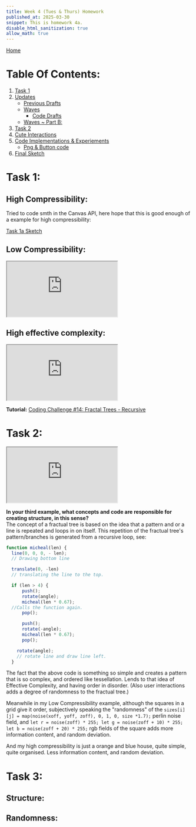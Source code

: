```yaml
---
title: Week 4 (Tues & Thurs) Homework
published_at: 2025-03-30
snippet: This is homework 4a.
disable_html_sanitization: true
allow_math: true
---
```


[Home](https://cclanchublo6.deno.dev/)

# Table Of Contents:

1. [Task 1](https://cclanchublo6.deno.dev/Seventh-blog-post#task-1)
2. [Updates](https://cclanchublo6.deno.dev/Seventh-blog-post#updates)
   - [Previous Drafts](https://cclanchublo6.deno.dev/Seventh-blog-post#previous-drafts)
   - [Waves](https://cclanchublo6.deno.dev/Seventh-blog-post#waves)
     - [Code Drafts](https://cclanchublo6.deno.dev/Seventh-blog-post#code-drafts)
   - [Waves ~ Part B:](https://cclanchublo6.deno.dev/Seventh-blog-post#waves--part-b)
3. [Task 2](https://cclanchublo6.deno.dev/Seventh-blog-post#task-2)
4. [Cute Interactions](https://cclanchublo6.deno.dev/fourth-blog-post#cute-interactions)
5. [Code Implementations & Experiements](https://cclanchublo6.deno.dev/fourth-blog-post#code-implementationexperiement)
   - [Png & Button code](https://cclanchublo6.deno.dev/fourth-blog-post#png--button-code)
6. [Final Sketch](https://cclanchublo6.deno.dev/fourth-blog-post#final-sketch)

# Task 1:

## High Compressibility:

Tried to code smth in the Canvas API, here hope that this is good enough of a example for high compressibility:

[Task 1a Sketch](https://lanchu-thespiral-a-50-81ssb0cys6e1.deno.dev/ExperiementFiles/index2.html)

## Low Compressibility:

<iframe id="CocoMelon" src="https://editor.p5js.org/Lanchu2hen9/full/KVWP32eXI"></iframe>

<script type="module">

    const iframe  = document.getElementById (`CocoMelon`)
    iframe.width  = iframe.parentNode.scrollWidth
    iframe.height = iframe.width * 9 / 16 + 42

</script>

## High effective complexity:

<iframe id="Micheal" src="https://editor.p5js.org/Lanchu2hen9/full/mKAl3iqZt"></iframe>

<script type="module">

    const iframe  = document.getElementById (`Micheal`)
    iframe.width  = iframe.parentNode.scrollWidth
    iframe.height = iframe.width * 9 / 16 + 42

</script>

**Tutorial:** [Coding Challenge #14: Fractal Trees - Recursive](https://youtu.be/0jjeOYMjmDU?si=iOhXBEbY_KQAvfWw)

# Task 2:

<iframe id="Helen" src="https://editor.p5js.org/Lanchu2hen9/full/mKAl3iqZt"></iframe>

<script type="module">

    const iframe  = document.getElementById (`Helen`)
    iframe.width  = iframe.parentNode.scrollWidth
    iframe.height = iframe.width * 9 / 16 + 42

</script>

**In your third example, what concepts and code are responsible for creating structure, in this sense?**  
The concept of a fractual tree is based on the idea that a pattern and or a line is repeated and loops in on itself. This repetition of the fractual tree's pattern/branches is generated from a recursive loop, see:

```js
function micheal(len) {
  line(0, 0, 0, - len);
  // Drawing bottom line

  translate(0, -len)
  // translating the line to the top.

  if (len > 4) {
      push();
      rotate(angle);
      micheal(len * 0.67);
  //Calls the function again.
      pop();

      push();
      rotate(-angle);
      micheal(len * 0.67);
      pop();

    rotate(angle);
    // rotate line and draw line left.
  }
```

The fact that the above code is something so simple and creates a pattern that is so complex, and ordered like tessellation. Lends to that idea of Effective Complexity, and having order in disorder. (Also user interactions adds a degree of randomness to the fractual tree.)

Meanwhile in my Low Compressibility example, although the squares in a grid give it order, subjectively speaking the "randomness" of the `sizes[i][j] = map(noise(xoff, yoff, zoff), 0, 1, 0, size *1.7);` perlin noise field, and `let r = noise(zoff) * 255; let g = noise(zoff + 10) * 255; let b = noise(zoff + 20) * 255;` rgb fields of the square adds more information content, and random deviation.

And my high compressibility is just a orange and blue house, quite simple, quite organised. Less information content, and random deviation.

# Task 3:

## Structure:

## Randomness:
